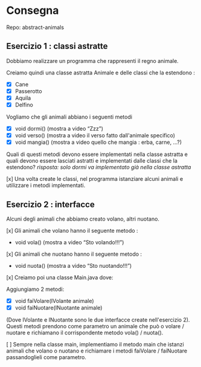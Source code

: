 # Consegna

Repo: abstract-animals

## Esercizio 1 : classi astratte

Dobbiamo realizzare un programma che rappresenti il regno animale.

Creiamo quindi una classe astratta Animale e delle classi che la estendono :

- [X] Cane
- [x] Passerotto
- [X] Aquila
- [X] Delfino

Vogliamo che gli animali abbiano i seguenti metodi

- [x] void dormi() (mostra a video “Zzz”)
- [x] void verso() (mostra a video il verso fatto dall'animale specifico)
- [x] void mangia() (mostra a video quello che mangia : erba, carne, ...?)

Quali di questi metodi devono essere implementati nella classe astratta e quali devono essere lasciati astratti e implementati dalle classi che la estendono?
*risposta: solo dormi va implementato già nella classe astratta*

[x] Una volta create le classi, nel programma istanziare alcuni animali e utilizzare i metodi implementati.

## Esercizio 2 : interfacce

Alcuni degli animali che abbiamo creato volano, altri nuotano.

[x] Gli animali che volano hanno il seguente metodo :

- void vola() (mostra a video “Sto volando!!!”)

[x] Gli animali che nuotano hanno il seguente metodo :

- void nuota() (mostra a video “Sto nuotando!!!”)

[x] Creiamo poi una classe Main.java dove:

Aggiungiamo 2 metodi:

- [x] void faiVolare(IVolante animale)
- [x] void faiNuotare(INuotante animale)

(Dove IVolante e INuotante sono le due interfacce create nell'esercizio 2).
Questi metodi prendono come parametro un animale che può o volare / nuotare e richiamano il corrispondente metodo vola() / nuota().

[ ] Sempre nella classe main, implementiamo il metodo main che istanzi animali che volano o nuotano e richiamare i metodi faiVolare / faiNuotare passandoglieli come parametro.
